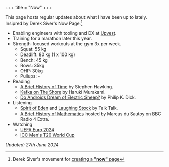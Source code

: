 +++
title = "Now"
+++

This page hosts regular updates about what I have been up to lately.  
Insipred by Derek Siver's Now Page.[^1]

- Enabling engineers with tooling and DX at [Upvest](https://upvest.co/).
- Training for a marathon later this year.
- Strength-focused workouts at the gym 3x per week.
  - Squat: 55 kg
  - Deadlift: 80 kg (1 x 100 kg)
  - Bench: 45 kg
  - Rows: 35kg
  - OHP: 30kg
  - Pullups: -
- Reading 
  - [A Brief History of Time](https://en.wikipedia.org/wiki/A_Brief_History_of_Time?useskin=vector) by Stephen Hawking.
  - [Kafka on The Shore](https://en.wikipedia.org/w/index.php?title=Kafka_on_the_Shore&useskin=vector) by Haruki Murakami.
  - [Do Androids Dream of Electric Sheep?](https://en.wikipedia.org/wiki/Do_Androids_Dream_of_Electric_Sheep%3F?useskin=vector) by Philip K. Dick.
- Listening
  - [Spirit of Eden](https://en.wikipedia.org/wiki/Spirit_of_Eden?useskin=vector) and [Laughing Stock](https://en.wikipedia.org/wiki/Laughing_Stock?useskin=vector) by Talk Talk.
  - [A Brief History of Mathematics](https://www.bbc.co.uk/programmes/b00srz5b/episodes/downloads) hosted by Marcus du Sautoy on BBC Radio 4 Extra.
- Watching
  - [UEFA Euro 2024](https://en.wikipedia.org/wiki/UEFA_Euro_2024?useskin=vector)
  - [ICC Men's T20 World Cup](https://en.wikipedia.org/wiki/2024_ICC_Men%27s_T20_World_Cup?useskin=vector)

_Updated: 27th June 2024_

[^1]: Derek Siver's movement for [creating a **"now"** page](https://nownownow.com/about)
